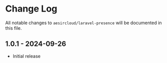 # Change Log
All notable changes to `aesircloud/laravel-presence` will be documented in this file.

## 1.0.1 - 2024-09-26
- Initial release